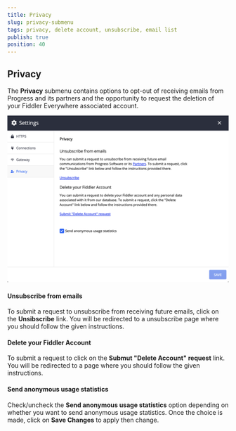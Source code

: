 ```yaml
---
title: Privacy
slug: privacy-submenu
tags: privacy, delete account, unsubscribe, email list
publish: true
position: 40
---
```


## Privacy

The __Privacy__ submenu contains options to opt-out of receiving emails from Progress and its partners and the opportunity to request the deletion of your Fiddler Everywhere associated account.

![Privacy settings](../../images/settings/privacy-all.png)

#### Unsubscribe from emails

To submit a request to unsubscribe from receiving future emails, click on the __Unsibscribe__ link. You will be redirected to a unsubscribe page where you should follow the given instructions.

#### Delete your Fiddler Account

To submit a request to click on the __Submut "Delete Account" request__ link. You will be redirected to a page where you should follow the given instructions.

#### Send anonymous usage statistics

Check/uncheck the __Send anonymous usage statistics__ option depending on whether you want to send anonymous usage statistics. Once the choice is made, click on __Save Changes__ to apply then change.
